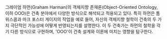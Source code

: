 그레이엄 하먼(Graham Harman)의 객체지향 존재론(Object-Oriented Ontology, 이하 OOO)은 건축 분야에서 다양한 방식으로 해석되고 적용되고 있다. 특히 하먼은 톰 위스콤과 마크 포스터 게이지의 작업을 예로 들어, 자신의 객체지향 철학이 건축의 두 가지 극단적인 가능성에 어떻게 반영되는지를 설명한다. 이 두 건축가는 하먼의 철학을 각기 다른 방식으로 구현하며, 'OOO'이 건축 설계와 이론에 미치는 영향을 탐구한다.
